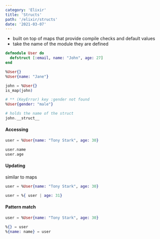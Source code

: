 ```yaml
---
category: 'Elixir'
title: 'Structs'
path: '/elixir/structs'
date: '2021-03-07'
---
```


- built on top of maps that provide compile checks and default values
- take the name of the module they are defined

```elixir
defmodule User do
  defstruct [:email, name: "John", age: 27]
end

%User{}
%User{name: "Jane"}

john = %User{}
is_map(john)

# ** (KeyError) key :gender not found
%User{gender: "male"}

# holds the name of the struct
john.__struct__
```

#### Accessing

```elixir
user = %User{name: "Tony Stark", age: 30}

user.name
user.age
```

#### Updating

similar to maps

```elixir
user = %User{name: "Tony Stark", age: 30}

user = %{ user | age: 31}
```

#### Pattern match

```elixir
user = %User{name: "Tony Stark", age: 30}

%{} = user
%{name: name} = user
```

